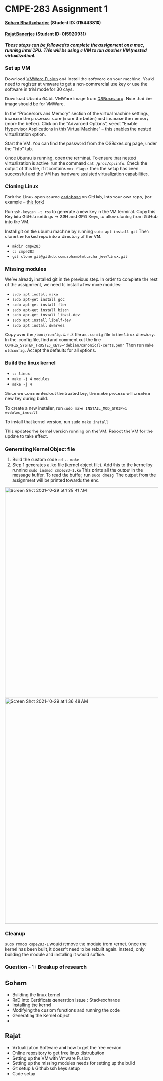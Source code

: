 # CMPE-283 Assignment 1 
#### [Soham Bhattacharjee](mailto:soham.bhattacharjee@sjsu.edu) (Student ID: 015443818)

#### [Rajat Banerjee](mailto:rajat.banerjee@sjsu.edu) (Student ID: 015920931)

##### These steps can be followed to complete the assignment on a mac, running intel CPU. This will be using a VM to run another VM (nested virtualization).
### Set up VM
Download [VMWare Fusion]( https://customerconnect.vmware.com/en/downloads/info/slug/desktop_end_user_computing/vmware_fusion/12_0) and install the software on your machine. You’d need to register at vmware to get a non-commercial use key or use the software in trial mode for 30 days.

Download Ubuntu 64 bit VMWare image from [OSBoxes.org]( https://www.osboxes.org/ubuntu/#ubuntu-21-04-vmware). Note that the image should be for VMWare.

In the “Processors and Memory” section of the virtual machine settings, increase the processor core (more the better) and increase the memory (more the better). Click on the “Advanced Options”, select “Enable Hypervisor Applications in this Virtual Machine” – this enables the nested virtualization option.

 Start the VM. You can find the password from the OSBoxes.org page, under the “Info” tab.

Once Ubuntu is running, open the terminal. To ensure that nested virtualization is active, run the command `cat /proc/cpuinfo`. Check the output of this file, if it contains `vmx flags:` then the setup has been successful and the VM has hardware assisted virtualization capabilities.

### Cloning Linux
Fork the Linux open source [codebase](https://github.com/torvalds/linux) on GitHub, into your own repo, (for example – [this fork](https://github.com/sohambhattacharjee/linux))

Run `ssh-keygen -t rsa` to generate a new key in the VM terminal. Copy this Key into GitHub settings -> SSH and GPG Keys, to allow cloning from GitHub into the VM.

Install git on the ubuntu machine by running `sudo apt install git`
Then clone the forked repo into a directory of the VM.
- `mkdir cmpe283`
- `cd cmpe283`
- `git clone git@github.com:sohambhattacharjee/linux.git`

### Missing modules
We’ve already installed git in the previous step. In order to complete the rest of the assignment, we need to install a few more modules:
- `sudo apt install make`
- `sudo apt-get install gcc`
- `sudo apt-get install flex`
- `sudo apt-get install bison`
- `sudo apt-get install libssl-dev`
- `sudo apt install libelf-dev`
- `sudo apt install dwarves`

Copy over the `/boot/config.X.Y.Z` file as `.config` file in the `linux` directory.
In the .config file, find and comment out the line
`CONFIG_SYSTEM_TRUSTED_KEYS="debian/canonical-certs.pem"`
Then run `make oldconfig`. Accept the defaults for all options.

### Build the linux kernel
- `cd linux`
- `make -j 4 modules`
- `make -j 4`

Since we commented out the trusted key, the make process will create a new key during build.

To create a new installer, run
`sudo make INSTALL_MOD_STRIP=1 modules_install`

To install that kernel version, run
`sudo make install`

This updates the kernel version running on the VM. Reboot the VM for the update to take effect.

### Generating Kernel Object file
1.	Build the custom code
    `cd ..`
    `make`
2.	Step 1 generates a .ko file (kernel object file). Add this to the kernel by running
    `sudo insmod cmpe283-1.ko`
This prints all the output in the message buffer. To read the buffer, run `sudo dmesg`. The output from the assignment will be printed towards the end.
<img width="692" alt="Screen Shot 2021-10-29 at 1 35 41 AM" src="https://user-images.githubusercontent.com/24656792/139404426-643e3910-8262-407c-b6aa-8d9c97f4d85e.png">
<img width="740" alt="Screen Shot 2021-10-29 at 1 36 48 AM" src="https://user-images.githubusercontent.com/24656792/139404431-ce3058e8-bbe4-48d1-8919-8b8b748b1ea9.png">


### Cleanup
`sudo rmmod cmpe283-1` would remove the module from kernel. Once the kernel has been built, it doesn't need to be rebuilt again. instead, only building the module and installing it would suffice.

### Question - 1 : Breakup of research

## Soham
- Building the linux kernel
- RnD into Certificate generation issue : 
 [Stackexchange](https://unix.stackexchange.com/questions/293642/attempting-to-compile-kernel-yields-a-certification-error/649484#649484)
- Installing the kernel
- Modifying the custom functions and running the code
- Generating the Kernel object
- 

## Rajat
- Virtualization Software and how to get the free version
- Online repository to get free linux distrubution
- Setting up the VM with Vmware Fusion
- Setting up the missing modules needs for setting up the build
- Git setup & Github ssh keys setup
- Code setup